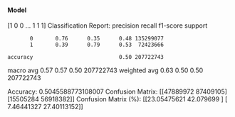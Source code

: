 #### Model
[1 0 0 ... 1 1 1]
Classification Report:
              precision    recall  f1-score   support

           0       0.76      0.35      0.48 135299077
           1       0.39      0.79      0.53  72423666

    accuracy                           0.50 207722743
   macro avg       0.57      0.57      0.50 207722743
weighted avg       0.63      0.50      0.50 207722743

Accuracy: 0.5045588773108007
Confusion Matrix:
[[47889972 87409105]
 [15505284 56918382]]
Confusion Matrix (%):
[[23.05475621 42.079699  ]
 [ 7.46441327 27.40113152]]
